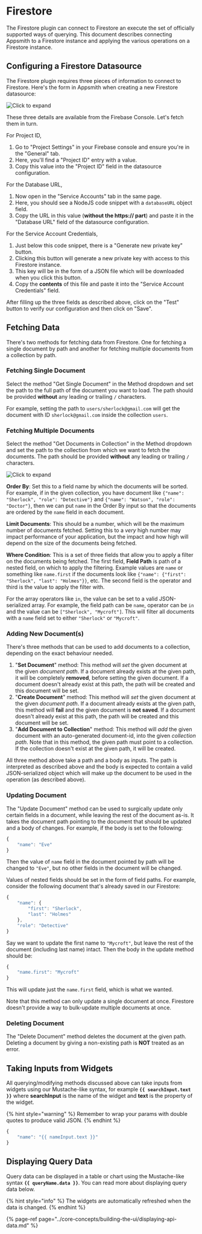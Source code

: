 # Firestore

The Firestore plugin can connect to Firestore an execute the set of officially supported ways of querying. This document describes connecting Appsmith to a Firestore instance and applying the various operations on a Firestore instance.

## Configuring a Firestore Datasource

The Firestore plugin requires three pieces of information to connect to Firestore. Here's the form in Appsmith when creating a new Firestore datasource:

![Click to expand](../.gitbook/assets/firestore-datasource-form.png)

These three details are available from the Firebase Console. Let's fetch them in turn.

For Project ID,

1. Go to "Project Settings" in your Firebase console and ensure you're in the "General" tab.
2. Here, you'll find a "Project ID" entry with a value.
3. Copy this value into the "Project ID" field in the datasource configuration.

For the Database URL,

1. Now open in the "Service Accounts" tab in the same page.
2. Here, you should see a NodeJS code snippet with a `databaseURL` object field.
3. Copy the URL in this value \(**without the https:// part**\) and paste it in the "Database URL" field of the datasource configuration.

For the Service Account Credentials,

1. Just below this code snippet, there is a "Generate new private key" button.
2. Clicking this button will generate a new private key with access to this Firestore instance.
3. This key will be in the form of a JSON file which will be downloaded when you click this button.
4. Copy the **contents** of this file and paste it into the "Service Account Credentials" field.

After filling up the three fields as described above, click on the "Test" button to verify our configuration and then click on "Save".

## Fetching Data

There's two methods for fetching data from Firestore. One for fetching a single document by path and another for fetching multiple documents from a collection by path.

### Fetching Single Document

Select the method "Get Single Document" in the Method dropdown and set the path to the full path of the document you want to load. The path should be provided **without** any leading or trailing `/` characters.

For example, setting the path to `users/sherlock@gmail.com` will get the document with ID `sherlock@gmail.com` inside the collection `users`.

### Fetching Multiple Documents

Select the method "Get Documents in Collection" in the Method dropdown and set the path to the collection from which we want to fetch the documents. The path should be provided **without** any leading or trailing `/` characters.

![Click to expand](../.gitbook/assets/firestore-get-documents-in-collection.png)

**Order By**: Set this to a field name by which the documents will be sorted. For example, if in the given collection, you have document like `{"name": "Sherlock", "role": "Detective"}` and `{"name": "Watson", "role": "Doctor"}`, then we can put `name` in the Order By input so that the documents are ordered by the `name` field in each document.

**Limit Documents**: This should be a number, which will be the maximum number of documents fetched. Setting this to a _very_ high number may impact performance of your application, but the impact and how high will depend on the size of the documents being fetched.

**Where Condition**: This is a set of three fields that allow you to apply a filter on the documents being fetched. The first field, **Field Path** is path of a nested field, on which to apply the filtering. Example values are `name` or something like `name.first` if the documents look like `{"name": {"first": "Sherlock", "last": "Holmes"}}`, etc. The second field is the operator and third is the value to apply the filter with.

For the array operators like `in`, the value can be set to a valid JSON-serialized array. For example, the field path can be `name`, operator can be `in` and the value can be `["Sherlock", "Mycroft"]`. This will filter all documents with a `name` field set to either `"Sherlock"` or `"Mycroft"`.

### Adding New Document\(s\)

There's three methods that can be used to add documents to a collection, depending on the exact behaviour needed.

1. "**Set Document**" method: This method will _set_ the given document at the given _document path_. If a document already exists at the given path, it will be completely **removed**, before setting the given document. If a document doesn't already exist at this path, the path will be created and this document will be set.
2. "**Create Document**" method: This method will _set_ the given document at the given _document path_. If a document already exists at the given path, this method will **fail** and the given document is **not saved**. If a document doesn't already exist at this path, the path will be created and this document will be set.
3. "**Add Document to Collection**" method: This method will _add_ the given document with an auto-generated document-id, into the given _collection path_. Note that in this method, the given path must point to a collection. If the collection doesn't exist at the given path, it will be created.

All three method above take a path and a body as inputs. The path is interpreted as described above and the body is expected to contain a valid JSON-serialized object which will make up the document to be used in the operation \(as described above\).

### Updating Document

The "Update Document" method can be used to surgically update only certain fields in a document, while leaving the rest of the document as-is. It takes the document path pointing to the document that should be updated and a body of changes. For example, if the body is set to the following:

```javascript
{
    "name": "Eve"
}
```

Then the value of `name` field in the document pointed by path will be changed to `"Eve"`, but no other fields in the document will be changed.

Values of nested fields should be set in the form of field paths. For example, consider the following document that's already saved in our Firestore:

```javascript
{
    "name": {
        "first": "Sherlock",
        "last": "Holmes"
    },
    "role": "Detective"
}
```

Say we want to update the first name to `"Mycroft"`, but leave the rest of the document \(including last name\) intact. Then the body in the update method should be:

```javascript
{
    "name.first": "Mycroft"
}
```

This will update just the `name.first` field, which is what we wanted.

Note that this method can only update a single document at once. Firestore doesn't provide a way to bulk-update multiple documents at once.

### Deleting Document

The "Delete Document" method deletes the document at the given path. Deleting a document by giving a non-existing path is **NOT** treated as an error.

## Taking Inputs from Widgets

All querying/modifying methods discussed above can take inputs from widgets using our Mustache-like syntax, for example **`{{ searchInput.text }}`** where **searchInput** is the name of the widget and **text** is the property of the widget.

{% hint style="warning" %}
Remember to wrap your params with double quotes to produce valid JSON.
{% endhint %}

```javascript
{
    "name": "{{ nameInput.text }}"
}
```

## Displaying Query Data

Query data can be displayed in a table or chart using the Mustache-like syntax **`{{ queryName.data }}`**. You can read more about displaying query data below.

{% hint style="info" %}
The widgets are automatically refreshed when the data is changed.
{% endhint %}

{% page-ref page="../core-concepts/building-the-ui/displaying-api-data.md" %}

